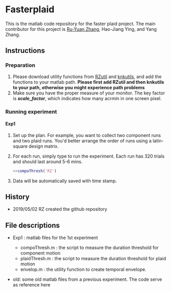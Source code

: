 # Fasterplaid
This is the matlab code repository for the faster plaid project. The main contributor for this project is [Ru-Yuan Zhang](ruyuanzhang@gmail.com), Hao-Jiang Ying, and Yang Zhang.


## Instructions
### Preparation
1. Please download utility functions from [RZutil](https://github.com/ruyuanzhang/RZutil) and [knkutils](https://github.com/kendrickkay/knkutils), and add the functions to your matlab path. **Please first add RZutil and then knkutils to your path, otherwise you might experience path problems**
2. Make sure you have the proper measure of your monitor. The key factor is ***scale_factor***, which indicates how many acrmin in one screen pixel.

### Running experiment
#### Exp1
1. Set up the plan. For example, you want to collect two component runs and two plaid runs. You'd better arrange the order of runs using a latin-square design matrix.

2. For each run, simply type to run the experiment. Each run has 320 trials and 	should last around 5-6 mins.

	```matlab
	>>compoThresh('RZ')
	```


3. Data will be automatically saved with time stamp. 



## History
* 2019/05/02 RZ created the github repository


## File descriptions
* Exp1 : matlab files for the 1st experiment
 	 * compoThresh.m : the script to measure the duration threshold for component motion
 	 * plaidThresh.m : the script to measure the duration threshold for plaid motion
 	 * envelop.m : the utility function to create temporal envelope.
 	
* old: some old matlab files from a previous experiment. The code serve as reference here
